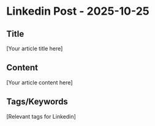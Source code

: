 # Linkedin Post - 2025-10-25

## Title
[Your article title here]

## Content
[Your article content here]

## Tags/Keywords
[Relevant tags for Linkedin]
